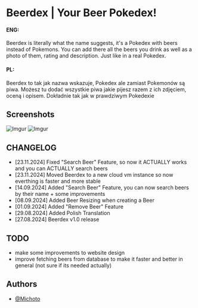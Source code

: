 
# Beerdex | Your Beer Pokedex!

#### ENG:

Beerdex is literally what the name suggests, it's a Pokedex with beers instead of Pokemons.
You can add there all the beers you drink as well as a photo of them, rating and description. Just like in a real Pokedex.

#### PL:

Beerdex to tak jak nazwa wskazuje, Pokedex ale zamiast Pokemonów są piwa.
Możesz tu dodać wszystkie piwa jakie pijesz razem z ich zdjęciem, oceną i opisem. Dokładnie tak jak w prawdziwym Pokedexie

## Screenshots 

![Imgur](https://i.imgur.com/wM7g7LJ.png)
![Imgur](https://i.imgur.com/oJAyc1a.png)


## CHANGELOG

- [23.11.2024] Fixed "Search Beer" Feature, so now it ACTUALLY works and you can ACTUALLY search beers
- [23.11.2024] Moved Beerdex to a new cloud vm instance so now everthing is faster and more stable
- [14.09.2024] Added "Search Beer" Feature, you can now search beers by their name + some improvements
- [08.09.2024] Added Beer Resizing when creating a Beer
- [01.09.2024] Added "Remove Beer" Feature
- [29.08.2024] Added Polish Translation
- [27.08.2024] Beerdex v1.0 release

## TODO

- make some improvements to website design
- improve fetching beers from database to make it faster and better in general (not sure if its needed actually)

## Authors

- [@Michoto](https://www.github.com/Michoto4)

